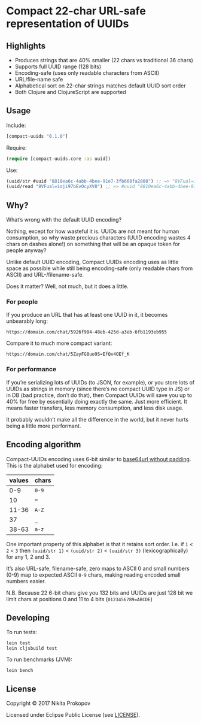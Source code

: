 # Compact 22-char URL-safe representation of UUIDs

## Highlights

- Produces strings that are 40% smaller (22 chars vs traditional 36 chars)
- Supports full UUID range (128 bits)
- Encoding-safe (uses only readable characters from ASCII)
- URL/file-name safe
- Alphabetical sort on 22-char strings matches default UUID sort order
- Both Clojure and ClojureScript are supported

## Usage

Include:

```clojure
[compact-uuids "0.1.0"]
```

Require:

```clojure
(require [compact-uuids.core :as uuid])
```

Use:

```clojure
(uuid/str #uuid "8810ea6c-4abb-4bee-91e7-3fb668fa2808") ;; => "8VFual=ioji97bEvOcyXV8"
(uuid/read "8VFual=ioji97bEvOcyXV8") ;; => #uuid "8810ea6c-4abb-4bee-91e7-3fb668fa2808"
```

## Why?

What’s wrong with the default UUID encoding?

Nothing, except for how wasteful it is. UUIDs are not meant for human consumption, so why waste precious characters (UUID encoding wastes 4 chars on dashes alone!) on something that will be an opaque token for people anyway?

Unlike default UUID encoding, Compact UUIDs encoding uses as little space as possible while still being encoding-safe (only readable chars from ASCII) and URL-/filename-safe.

Does it matter? Well, not much, but it does a little.

### For people

If you produce an URL that has at least one UUID in it, it becomes unbearably long:

```
https://domain.com/chat/5926f904-48eb-425d-a3eb-6fb1193eb955
```

Compare it to much more compact variant:

```
https://domain.com/chat/5ZayFG8uo9S=EfQv4OEf_K
```

### For performance

If you’re serializing lots of UUIDs (to JSON, for example), or you store lots of UUIDs as strings in memory (since there’s no compact UUID type in JS) or in DB (bad practice, don’t do that), then Compact UUIDs will save you up to 40% for free by essentially doing exactly the same. Just more efficient. It means faster transfers, less memory consumption, and less disk usage.

It probably wouldn’t make all the difference in the world, but it never hurts being a little more performant.

## Encoding algorithm

Compact-UUIDs encoding uses 6-bit similar to [base64url without padding](https://tools.ietf.org/html/rfc7515#appendix-C). This is the alphabet used for encoding:

| values | chars |
| ------ | ----- |
| 0-9    | `0-9` |
| 10     | `=`   |
| 11-36  | `A-Z` |
| 37     | `_`   |
| 38-63  | `a-z` |

One important property of this alphabet is that it retains sort order. I.e. if `1` < `2` < `3` then `(uuid/str 1)` < `(uuid/str 2)` < `(uuid/str 3)` (lexicographically) for any 1, 2 and 3.

It’s also URL-safe, filename-safe, zero maps to ASCII 0 and small numbers (0-9) map to expected ASCII `0-9` chars, making reading encoded small numbers easier.

N.B. Because 22 6-bit chars give you 132 bits and UUIDs are just 128 bit we limit chars at positions 0 and 11 to 4 bits (`0123456789=ABCDE`)

## Developing

To run tests:

```
lein test
lein cljsbuild test
```

To run benchmarks (JVM):

```
lein bench
```

## License

Copyright © 2017 Nikita Prokopov

Licensed under Eclipse Public License (see [LICENSE](LICENSE)).